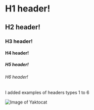# H1 header!
## H2 header!
### H3 header!
#### H4 header!
##### H5 header!
###### H6 header!


I added examples of headers types 1 to 6

![Image of Yaktocat](https://octodex.github.com/images/yaktocat.png)
